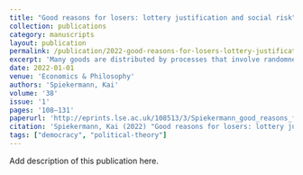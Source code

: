 ```yaml
---
title: "Good reasons for losers: lottery justification and social risk"
collection: publications
category: manuscripts
layout: publication
permalink: /publication/2022-good-reasons-for-losers-lottery-justification-and-
excerpt: 'Many goods are distributed by processes that involve randomness. In lotteries, randomness is used to promote fairness. When taking social risks, randomness is a feature of the process. The losers of such decisions ought to be given a reason why they should accept the outcome. Surprisingly, good reasons demand more than merely equal ex ante chances.'
date: 2022-01-01
venue: 'Economics & Philosophy'
authors: 'Spiekermann, Kai'
volume: '38'
issue: '1'
pages: '108–131'
paperurl: 'http://eprints.lse.ac.uk/108513/3/Spiekermann_good_reasons_for_losers_published.pdf'
citation: 'Spiekermann, Kai (2022) "Good reasons for losers: lottery justification and social risk", Economics & Philosophy, 38(1), pp. 108-131.'
tags: ["democracy", "political-theory"]
---
```


Add description of this publication here.